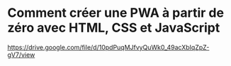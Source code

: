 # Comment créer une PWA à partir de zéro avec HTML, CSS et JavaScript
https://drive.google.com/file/d/10pdPuqMJfvyQuWk0_49acXbIqZpZ-gV7/view
